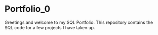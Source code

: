 # Portfolio_0

Greetings and welcome to my SQL Portfolio. This repository contains the SQL code for a few projects I have taken up.
